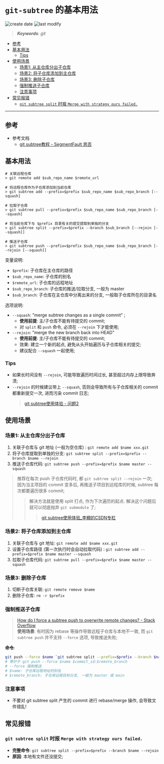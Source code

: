 `git-subtree` 的基本用法
===
<!--START_SECTION:badge-->

![create date](https://img.shields.io/static/v1?label=create%20date&message=2022-06-xx&label_color=gray&color=lightsteelblue&style=flat-square)
![last modify](https://img.shields.io/static/v1?label=last%20modify&message=2025-08-03%2022%3A42%3A16&label_color=gray&color=thistle&style=flat-square)

<!--END_SECTION:badge-->
<!--info
top: false
draft: false
hidden: false
tag: [git]
-->

> ***Keywords**: git*

<!--START_SECTION:paper_title-->
<!--END_SECTION:paper_title-->

<!--START_SECTION:toc-->
- [参考](#参考)
- [基本用法](#基本用法)
    - [Tips](#tips)
- [使用场景](#使用场景)
    - [场景1: 从主仓库分出子仓库](#场景1从主仓库分出子仓库)
    - [场景2: 将子仓库添加到主仓库](#场景2将子仓库添加到主仓库)
    - [场景3: 删除子仓库](#场景3删除子仓库)
    - [强制推送子仓库](#强制推送子仓库)
    - [注意事项](#注意事项)
- [常见报错](#常见报错)
    - [`git subtree split` 时报 `Merge with strategy ours failed.`](#git-subtree-split-时报-merge-with-strategy-ours-failed)
<!--END_SECTION:toc-->

---

## 参考
- 参考文档
    - [git subtree教程 - SegmentFault 思否](https://segmentfault.com/a/1190000012002151)


## 基本用法

```shell
# 关联远程仓库
> git remote add $sub_repo_name $remote_url

# 将远程仓库作为子仓库添加到当前仓库
> git subtree add --prefix=$prefix $sub_repo_name $sub_repo_branch [--squash]

# 拉取子仓库
> git subtree pull --prefix=$prefix $sub_repo_name $sub_repo_branch [--squash]

# 将当前仓库下与 $prefix 目录有关的提交提取到单独的分支
> git subtree split --prefix=$prefix --branch $sub_branch [--rejoin [--squash]]

# 推送子仓库
> git subtree push --prefix=$prefix $sub_repo_name $sub_repo_branch [--rejoin [--squash]]
```
变量说明:
- `$prefix`: 子仓库在主仓库的路径
- `$sub_repo_name`: 子仓库的别名
- `$remote_url`: 子仓库的远程地址
- `$sub_repo_branch`: 子仓库的推送/拉取分支, 一般为 master
- `$sub_branch`: 子仓库在主仓库中分离出来的分支, 一般取子仓库所在的目录名

选项说明:
- `--squash`: "merge subtree changes as a single commit" ;
    - **使用前提**: 主/子仓库不能有待提交的 commit;
    - 对 `split` 和 `push` 命令, 必须在 `--rejoin` 下才能使用;
- `--rejoin`: "merge the new branch back into HEAD"
    - **使用前提**: 主/子仓库不能有待提交的 commit;
    - 效果: 建立一个新的起点, 避免从头开始遍历与子仓库相关的提交;
    - 建议配合 `--squash` 一起使用;

### Tips
- 如果长时间没有 `--rejoin`, 可能导致遍历时间过长, 甚至超过内存上限导致奔溃;
- `--rejoin` 的时候建议带上 `--squash`, 否则会导致所有与子仓库相关的 commit 都重新提交一次, 进而污染 commit 日志;
    > [git subtree使用体验 - 问题2](https://blog.csdn.net/huangxiaominglipeng/article/details/111195399)


## 使用场景

### 场景1: 从主仓库分出子仓库

1. 关联子仓库与 git 地址 (一般为空仓库) : `git remote add $name xxx.git`
2. 将子仓库提取到单独的分支: `git subtree split --prefix=$prefix --branch $name --rejoin`
3. 推送子仓库代码: `git subtree push --prefix=$prefix $name master --squash`

> 推荐在每次 push 子仓库代码时, 都 `git subtree split --rejoin` 一次; <br/>
> 因为当主项目的 commit 变多后, 再推送子项目到远程库的时候, subtree 每次都要遍历很多 commit;
>> 解决方法就是使用 split 打点, 作为下次遍历的起点. 解决这个问题后就可以彻底抛弃 `git submodule` 了;
>>> [git subtree使用体验_李棚的CSDN专栏](https://blog.csdn.net/huangxiaominglipeng/article/details/111195399)

### 场景2: 将子仓库添加到主仓库

1. 关联子仓库与 git 地址: `git remote add $name xxx.git`
2. 设置子仓库路径 (第一次执行时会自动拉取代码) : `git subtree add --prefix=$prefix $name master --squash`
3. 拉取子仓库代码: `git subtree pull --prefix=$prefix $name master --squash`

### 场景3: 删除子仓库
1. 切断子仓库关联: `git remote remove $name`
2. 删除子仓库: `rm -r $prefix`

### 强制推送子仓库
> [How do I force a subtree push to overwrite remote changes? - Stack Overflow](https://stackoverflow.com/questions/33172857/how-do-i-force-a-subtree-push-to-overwrite-remote-changes)  
**使用场景**: 有时因为 rebase 等操作导致远程子仓库与本地不一致, 而 `git subtree push` 并不支持 `--force` 选项, 导致推送失败;

**命令**:
```sh
git push --force $name `git subtree split --prefix=$prefix --branch $name --rejoin`:$remote_branch
# 等价于 git push --force $name $commit_id:$remote_branch
# --force 强制推送
# $name: 子仓库远程地址的别名
# $remote_branch: 子仓库远程目标分支, 一般为 master 或 main
```

### 注意事项
- 不要对 git subtree split 产生的 commit 进行 rebase/merge 操作, 会导致文件错乱!


## 常见报错

### `git subtree split` 时报 `Merge with strategy ours failed.`

- **完整命令**: `git subtree split --prefix=$prefix --branch $name --rejoin`
- **原因**: 本地有文件还没提交;